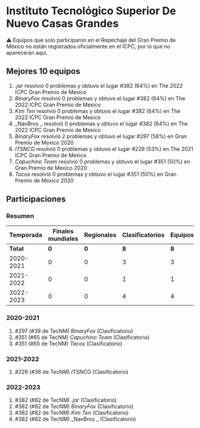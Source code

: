 # Instituto Tecnológico Superior De Nuevo Casas Grandes

:warning: Equipos que solo participaron en el Repechaje del Gran Premio de México no están registrados oficialmente en el ICPC, por lo que no aparecerán aquí.

## Mejores 10 equipos

1. _.jar_ resolvió 0 problemas y obtuvo el lugar #382 (64%) en The 2022 ICPC Gran Premio de Mexico
1. _BinaryFox_ resolvió 0 problemas y obtuvo el lugar #382 (64%) en The 2022 ICPC Gran Premio de Mexico
1. _Kim Ten_ resolvió 0 problemas y obtuvo el lugar #382 (64%) en The 2022 ICPC Gran Premio de Mexico
1. _NavBros _ resolvió 0 problemas y obtuvo el lugar #382 (64%) en The 2022 ICPC Gran Premio de Mexico
1. _BinaryFox_ resolvió 2 problemas y obtuvo el lugar #297 (58%) en Gran Premio de Mexico 2020
1. _ITSNCG_ resolvió 0 problemas y obtuvo el lugar #226 (53%) en The 2021 ICPC Gran Premio de Mexico
1. _Capuchino Team_ resolvió 0 problemas y obtuvo el lugar #351 (50%) en Gran Premio de Mexico 2020
1. _Tacos_ resolvió 0 problemas y obtuvo el lugar #351 (50%) en Gran Premio de Mexico 2020

## Participaciones

### Resumen

| Temporada | Finales mundiales | Regionales | Clasificatorios | Equipos |
| --- | --- | --- | --- | --- |
| **Total** | **0** | **0** | **8** | **8** |
| 2020-2021 | 0 | 0 | 3 | 3 |
| 2021-2022 | 0 | 0 | 1 | 1 |
| 2022-2023 | 0 | 0 | 4 | 4 |

### 2020-2021

1. #297 (#39 de TecNM) _BinaryFox_ (Clasificatorio)
1. #351 (#65 de TecNM) _Capuchino Team_ (Clasificatorio)
1. #351 (#65 de TecNM) _Tacos_ (Clasificatorio)

### 2021-2022

1. #226 (#36 de TecNM) _ITSNCG_ (Clasificatorio)

### 2022-2023

1. #382 (#82 de TecNM) _.jar_ (Clasificatorio)
1. #382 (#82 de TecNM) _BinaryFox_ (Clasificatorio)
1. #382 (#82 de TecNM) _Kim Ten_ (Clasificatorio)
1. #382 (#82 de TecNM) _NavBros _ (Clasificatorio)



